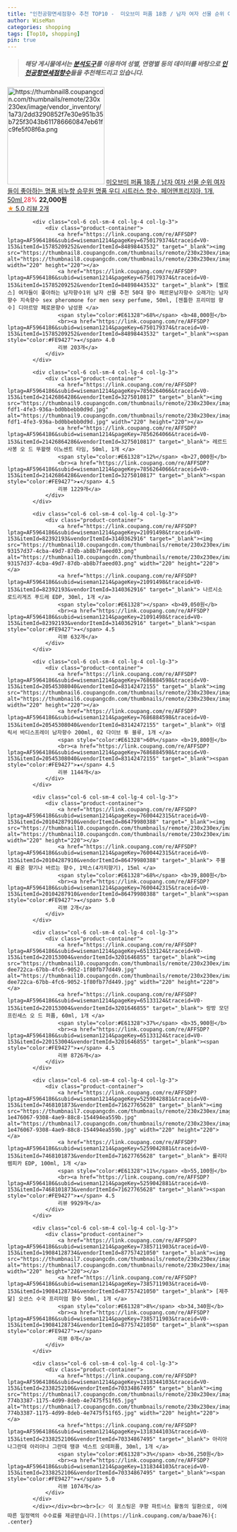 ```yaml
---
title: "인천공항면세점향수 추천 TOP10 -  미오브미 퍼퓸 18종 / 남자 여자 선물 순위 여자들이 좋아하는 명품 비누향 승무원 명품 우디 시트러스 향수, 페어앤프리지"
author: WiseMan
categories: shopping
tags: [Top10, shopping]
pin: true
---
```


> ##### 해당 게시물에서는 [**분석도구**](https://itemscout.io/)를 이용하여 **성별**, **연령별** 등의 데이터를 바탕으로 [**인천공항면세점향수**](https://link.coupang.com/a/baae76)들을 추천해드리고 있습니다.
<div class="container"><div class="row">
            <div class="col-6 col-sm-4 col-lg-4 col-lg-3">
                <div class="product-container">
                    <a href="https://link.coupang.com/re/AFFSDP?lptag=AF5964186&subid=wiseman1214&pageKey=7746942507&traceid=V0-153&itemId=20857283610&vendorItemId=87924755983" target="_blank"><img src="https://thumbnail8.coupangcdn.com/thumbnails/remote/230x230ex/image/vendor_inventory/1a73/2dd3290852f7e30e951b35b725f3043b611786660847eb61fc9fe5f08f6a.png" alt="https://thumbnail8.coupangcdn.com/thumbnails/remote/230x230ex/image/vendor_inventory/1a73/2dd3290852f7e30e951b35b725f3043b611786660847eb61fc9fe5f08f6a.png" width="220" height="220"></a>
                    <a href="https://link.coupang.com/re/AFFSDP?lptag=AF5964186&subid=wiseman1214&pageKey=7746942507&traceid=V0-153&itemId=20857283610&vendorItemId=87924755983" target="_blank"> 미오브미 퍼퓸 18종 / 남자 여자 선물 순위 여자들이 좋아하는 명품 비누향 승무원 명품 우디 시트러스 향수, 페어앤프리지아, 1개, 50ml </a>
                    <span style="color:#E61328">28%</span> <b>22,000원</b>
                    <br><a href="https://link.coupang.com/re/AFFSDP?lptag=AF5964186&subid=wiseman1214&pageKey=7746942507&traceid=V0-153&itemId=20857283610&vendorItemId=87924755983" target="_blank"><span style="color:#FE9427">★</span> 5.0
                    리뷰 2개</a>
                </div>
            </div>
            
            <div class="col-6 col-sm-4 col-lg-4 col-lg-3">
                <div class="product-container">
                    <a href="https://link.coupang.com/re/AFFSDP?lptag=AF5964186&subid=wiseman1214&pageKey=6750179374&traceid=V0-153&itemId=15785209252&vendorItemId=84898443532" target="_blank"><img src="https://thumbnail8.coupangcdn.com/thumbnails/remote/230x230ex/image/vendor_inventory/41db/938e75ee26a8c7c0c237bb45be6069157f4de1b9a3daad8170bba68be105.jpg" alt="https://thumbnail8.coupangcdn.com/thumbnails/remote/230x230ex/image/vendor_inventory/41db/938e75ee26a8c7c0c237bb45be6069157f4de1b9a3daad8170bba68be105.jpg" width="220" height="220"></a>
                    <a href="https://link.coupang.com/re/AFFSDP?lptag=AF5964186&subid=wiseman1214&pageKey=6750179374&traceid=V0-153&itemId=15785209252&vendorItemId=84898443532" target="_blank"> [삘로스] 여자들이 좋아하는 남자향수1위 남자 선물 추천 50대 향수 페르몬남자항수 오래가는 남자향수 지속향수 sex pheromone for men sexy perfume, 50ml, [젠틀한 프리미엄 향수] 디아르망 페로몬향수 남성용 </a>
                    <span style="color:#E61328">68%</span> <b>48,000원</b>
                    <br><a href="https://link.coupang.com/re/AFFSDP?lptag=AF5964186&subid=wiseman1214&pageKey=6750179374&traceid=V0-153&itemId=15785209252&vendorItemId=84898443532" target="_blank"><span style="color:#FE9427">★</span> 4.0
                    리뷰 203개</a>
                </div>
            </div>
            
            <div class="col-6 col-sm-4 col-lg-4 col-lg-3">
                <div class="product-container">
                    <a href="https://link.coupang.com/re/AFFSDP?lptag=AF5964186&subid=wiseman1214&pageKey=7856264066&traceid=V0-153&itemId=21426864286&vendorItemId=3275010817" target="_blank"><img src="https://thumbnail9.coupangcdn.com/thumbnails/remote/230x230ex/image/product/image/vendoritem/2018/12/18/3275010817/6b6535b1-fdf1-4fe3-936a-bd0bbebb0d9d.jpg" alt="https://thumbnail9.coupangcdn.com/thumbnails/remote/230x230ex/image/product/image/vendoritem/2018/12/18/3275010817/6b6535b1-fdf1-4fe3-936a-bd0bbebb0d9d.jpg" width="220" height="220"></a>
                    <a href="https://link.coupang.com/re/AFFSDP?lptag=AF5964186&subid=wiseman1214&pageKey=7856264066&traceid=V0-153&itemId=21426864286&vendorItemId=3275010817" target="_blank"> 레르드사봉 오 드 뚜왈렛 이노센트 타임, 50ml, 1개 </a>
                    <span style="color:#E61328">12%</span> <b>27,000원</b>
                    <br><a href="https://link.coupang.com/re/AFFSDP?lptag=AF5964186&subid=wiseman1214&pageKey=7856264066&traceid=V0-153&itemId=21426864286&vendorItemId=3275010817" target="_blank"><span style="color:#FE9427">★</span> 4.5
                    리뷰 1229개</a>
                </div>
            </div>
            
            <div class="col-6 col-sm-4 col-lg-4 col-lg-3">
                <div class="product-container">
                    <a href="https://link.coupang.com/re/AFFSDP?lptag=AF5964186&subid=wiseman1214&pageKey=21091498&traceid=V0-153&itemId=82392193&vendorItemId=3140362916" target="_blank"><img src="https://thumbnail10.coupangcdn.com/thumbnails/remote/230x230ex/image/retail/images/331522485589728-93157d37-4cba-49d7-87db-ab8b7faeed03.png" alt="https://thumbnail10.coupangcdn.com/thumbnails/remote/230x230ex/image/retail/images/331522485589728-93157d37-4cba-49d7-87db-ab8b7faeed03.png" width="220" height="220"></a>
                    <a href="https://link.coupang.com/re/AFFSDP?lptag=AF5964186&subid=wiseman1214&pageKey=21091498&traceid=V0-153&itemId=82392193&vendorItemId=3140362916" target="_blank"> 나르시소 로드리게즈 푸드레 EDP, 30ml, 1개 </a>
                    <span style="color:#E61328"></span> <b>49,050원</b>
                    <br><a href="https://link.coupang.com/re/AFFSDP?lptag=AF5964186&subid=wiseman1214&pageKey=21091498&traceid=V0-153&itemId=82392193&vendorItemId=3140362916" target="_blank"><span style="color:#FE9427">★</span> 4.5
                    리뷰 632개</a>
                </div>
            </div>
            
            <div class="col-6 col-sm-4 col-lg-4 col-lg-3">
                <div class="product-container">
                    <a href="https://link.coupang.com/re/AFFSDP?lptag=AF5964186&subid=wiseman1214&pageKey=7686884598&traceid=V0-153&itemId=20545308040&vendorItemId=83142472155" target="_blank"><img src="https://thumbnail6.coupangcdn.com/thumbnails/remote/230x230ex/image/vendor_inventory/9509/daa544dd70a209e263caa7d584cf66856fb874fad8a640c632e5c05166ff.jpg" alt="https://thumbnail6.coupangcdn.com/thumbnails/remote/230x230ex/image/vendor_inventory/9509/daa544dd70a209e263caa7d584cf66856fb874fad8a640c632e5c05166ff.jpg" width="220" height="220"></a>
                    <a href="https://link.coupang.com/re/AFFSDP?lptag=AF5964186&subid=wiseman1214&pageKey=7686884598&traceid=V0-153&itemId=20545308040&vendorItemId=83142472155" target="_blank"> 이넬릭서 바디스프레이 남자향수 200ml, 02 다이브 투 블루, 1개 </a>
                    <span style="color:#E61328">60%</span> <b>19,800원</b>
                    <br><a href="https://link.coupang.com/re/AFFSDP?lptag=AF5964186&subid=wiseman1214&pageKey=7686884598&traceid=V0-153&itemId=20545308040&vendorItemId=83142472155" target="_blank"><span style="color:#FE9427">★</span> 4.5
                    리뷰 1144개</a>
                </div>
            </div>
            
            <div class="col-6 col-sm-4 col-lg-4 col-lg-3">
                <div class="product-container">
                    <a href="https://link.coupang.com/re/AFFSDP?lptag=AF5964186&subid=wiseman1214&pageKey=7600442315&traceid=V0-153&itemId=20104287910&vendorItemId=86479980388" target="_blank"><img src="https://thumbnail10.coupangcdn.com/thumbnails/remote/230x230ex/image/vendor_inventory/c305/499df5350ee583996cd48bf4acf8c596dfd2f05218e0d016eaa88d757c26.jpg" alt="https://thumbnail10.coupangcdn.com/thumbnails/remote/230x230ex/image/vendor_inventory/c305/499df5350ee583996cd48bf4acf8c596dfd2f05218e0d016eaa88d757c26.jpg" width="220" height="220"></a>
                    <a href="https://link.coupang.com/re/AFFSDP?lptag=AF5964186&subid=wiseman1214&pageKey=7600442315&traceid=V0-153&itemId=20104287910&vendorItemId=86479980388" target="_blank"> 주블리 롤온 향기나 바르는 향수, 1박스(4가지향기), 15ml </a>
                    <span style="color:#E61328">68%</span> <b>39,800원</b>
                    <br><a href="https://link.coupang.com/re/AFFSDP?lptag=AF5964186&subid=wiseman1214&pageKey=7600442315&traceid=V0-153&itemId=20104287910&vendorItemId=86479980388" target="_blank"><span style="color:#FE9427">★</span> 5.0
                    리뷰 2개</a>
                </div>
            </div>
            
            <div class="col-6 col-sm-4 col-lg-4 col-lg-3">
                <div class="product-container">
                    <a href="https://link.coupang.com/re/AFFSDP?lptag=AF5964186&subid=wiseman1214&pageKey=65133124&traceid=V0-153&itemId=220153004&vendorItemId=3201646855" target="_blank"><img src="https://thumbnail10.coupangcdn.com/thumbnails/remote/230x230ex/image/retail/images/8410917739618949-dee722ca-67bb-4fc6-9052-1f80fb77d449.jpg" alt="https://thumbnail10.coupangcdn.com/thumbnails/remote/230x230ex/image/retail/images/8410917739618949-dee722ca-67bb-4fc6-9052-1f80fb77d449.jpg" width="220" height="220"></a>
                    <a href="https://link.coupang.com/re/AFFSDP?lptag=AF5964186&subid=wiseman1214&pageKey=65133124&traceid=V0-153&itemId=220153004&vendorItemId=3201646855" target="_blank"> 랑방 모던 프린세스 오 드 퍼퓸, 60ml, 1개 </a>
                    <span style="color:#E61328">37%</span> <b>35,900원</b>
                    <br><a href="https://link.coupang.com/re/AFFSDP?lptag=AF5964186&subid=wiseman1214&pageKey=65133124&traceid=V0-153&itemId=220153004&vendorItemId=3201646855" target="_blank"><span style="color:#FE9427">★</span> 4.5
                    리뷰 8726개</a>
                </div>
            </div>
            
            <div class="col-6 col-sm-4 col-lg-4 col-lg-3">
                <div class="product-container">
                    <a href="https://link.coupang.com/re/AFFSDP?lptag=AF5964186&subid=wiseman1214&pageKey=5259042881&traceid=V0-153&itemId=7468101873&vendorItemId=71627765628" target="_blank"><img src="https://thumbnail7.coupangcdn.com/thumbnails/remote/230x230ex/image/retail/images/200452496786511-1e476067-9308-4ae9-88c8-154494ea559b.jpg" alt="https://thumbnail7.coupangcdn.com/thumbnails/remote/230x230ex/image/retail/images/200452496786511-1e476067-9308-4ae9-88c8-154494ea559b.jpg" width="220" height="220"></a>
                    <a href="https://link.coupang.com/re/AFFSDP?lptag=AF5964186&subid=wiseman1214&pageKey=5259042881&traceid=V0-153&itemId=7468101873&vendorItemId=71627765628" target="_blank"> 롤리타렘피카 EDP, 100ml, 1개 </a>
                    <span style="color:#E61328">11%</span> <b>55,100원</b>
                    <br><a href="https://link.coupang.com/re/AFFSDP?lptag=AF5964186&subid=wiseman1214&pageKey=5259042881&traceid=V0-153&itemId=7468101873&vendorItemId=71627765628" target="_blank"><span style="color:#FE9427">★</span> 4.5
                    리뷰 9929개</a>
                </div>
            </div>
            
            <div class="col-6 col-sm-4 col-lg-4 col-lg-3">
                <div class="product-container">
                    <a href="https://link.coupang.com/re/AFFSDP?lptag=AF5964186&subid=wiseman1214&pageKey=7385711903&traceid=V0-153&itemId=19084128734&vendorItemId=87757421050" target="_blank"><img src="https://thumbnail7.coupangcdn.com/thumbnails/remote/230x230ex/image/vendor_inventory/35b8/cbb090073f44bc0dc22a1ede2c54320b75bcaea0d125bcec4641158deb54.jpg" alt="https://thumbnail7.coupangcdn.com/thumbnails/remote/230x230ex/image/vendor_inventory/35b8/cbb090073f44bc0dc22a1ede2c54320b75bcaea0d125bcec4641158deb54.jpg" width="220" height="220"></a>
                    <a href="https://link.coupang.com/re/AFFSDP?lptag=AF5964186&subid=wiseman1214&pageKey=7385711903&traceid=V0-153&itemId=19084128734&vendorItemId=87757421050" target="_blank"> [제주닮] 오션스 수국 프리미엄 향수 50ml, 1개 </a>
                    <span style="color:#E61328">8%</span> <b>34,340원</b>
                    <br><a href="https://link.coupang.com/re/AFFSDP?lptag=AF5964186&subid=wiseman1214&pageKey=7385711903&traceid=V0-153&itemId=19084128734&vendorItemId=87757421050" target="_blank"><span style="color:#FE9427">★</span> 
                    리뷰 0개</a>
                </div>
            </div>
            
            <div class="col-6 col-sm-4 col-lg-4 col-lg-3">
                <div class="product-container">
                    <a href="https://link.coupang.com/re/AFFSDP?lptag=AF5964186&subid=wiseman1214&pageKey=1318344103&traceid=V0-153&itemId=2338252106&vendorItemId=70334867495" target="_blank"><img src="https://thumbnail7.coupangcdn.com/thumbnails/remote/230x230ex/image/retail/images/769443328364306-774b3387-1175-4d99-8deb-4e7475f51f65.jpg" alt="https://thumbnail7.coupangcdn.com/thumbnails/remote/230x230ex/image/retail/images/769443328364306-774b3387-1175-4d99-8deb-4e7475f51f65.jpg" width="220" height="220"></a>
                    <a href="https://link.coupang.com/re/AFFSDP?lptag=AF5964186&subid=wiseman1214&pageKey=1318344103&traceid=V0-153&itemId=2338252106&vendorItemId=70334867495" target="_blank"> 아리아나그란데 아리아나 그란데 땡큐 넥스트 오데퍼퓸, 30ml, 1개 </a>
                    <span style="color:#E61328">3%</span> <b>36,250원</b>
                    <br><a href="https://link.coupang.com/re/AFFSDP?lptag=AF5964186&subid=wiseman1214&pageKey=1318344103&traceid=V0-153&itemId=2338252106&vendorItemId=70334867495" target="_blank"><span style="color:#FE9427">★</span> 5.0
                    리뷰 1074개</a>
                </div>
            </div>
            </div></div><br><br>[👉 이 포스팅은 쿠팡 파트너스 활동의 일환으로, 이에 따른 일정액의 수수료를 제공받습니다.](https://link.coupang.com/a/baae76){: .center}